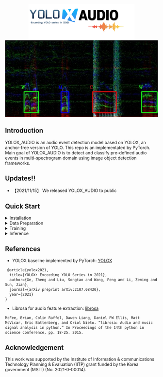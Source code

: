 <div align="center"><img src="assets/logo.jpg" width="350"></div>
<img src="assets/demo.jpg" >

## Introduction
YOLOX_AUDIO is an audio event detection model based on YOLOX, an anchor-free version of YOLO.
This repo is an implementated by PyTorch.
Main goal of YOLOX_AUDIO is to detect and classify pre-defined audio events in multi-spectrogram domain using image object detection frameworks. 


## Updates!!
* 【2021/11/15】 We released YOLOX_AUDIO to public 

## Quick Start

<details>
<summary>Installation</summary>

Step1. Install YOLOX_AUDIO.
```shell
git clone https://github.com/intflow/YOLOX_AUDIO.git
cd YOLOX_AUDIO
pip3 install -U pip && pip3 install -r requirements.txt
pip3 install -v -e .  # or  python3 setup.py develop
```

Step2. Install [pycocotools](https://github.com/cocodataset/cocoapi).

```shell
pip3 install cython; pip3 install 'git+https://github.com/cocodataset/cocoapi.git#subdirectory=PythonAPI'
```

</details>

<details>
<summary>Data Preparation</summary>

Step1. Prepare audio wavform files for training.
AUDIO_DATAPATH/wav

Step2. Write audio annotation files for training.
AUDIO_DATAPATH/label.json

```shell
{
    "00000.wav": {
        "speaker": [
            "W",
            "M",
            "C",
            "W"
        ],
        "on_offset": [
            [
                1.34425,
                2.4083125
            ],
            [
                4.0082708333333334,
                4.5560625
            ],
            [
                6.2560416666666665,
                7.956104166666666
            ],
            [
                9.756083333333333,
                10.876624999999999
            ]
        ]
    },
    "00001.wav": {
        "speaker": [
            "W",
            "M",
            "C",
            "M",
            "W",
            "C"
        ],
        "on_offset": [
            [
                1.4325416666666666,
                2.7918958333333332
            ],
            [
                2.1762916666666667,
                4.109729166666667
            ],
            [
                7.109708333333334,
                8.530916666666666
            ],
            [
                8.514125,
                9.306104166666668
            ],
            [
                12.606083333333334,
                14.3345625
            ],
            [
                14.148958333333333,
                15.362958333333333
            ]
        ]
    },
    ...
}
```

Step3. Convert audio files into spectrogram images.

```shell
python tools/json_gen_audio2coco.py
```

Please change the dataset path and file names for your needs
```
root = '/data/AIGC_3rd_2021/GIST_tr2_veryhard5000_all_tr2'
os.system('rm -rf '+root+'/img/')
os.system('mkdir '+root+'/img/')
wav_folder_path = os.path.join(root, 'wav')
img_folder_path = os.path.join(root, 'img')
train_label_path = os.path.join(root, 'tr2_devel_5000.json')
train_label_merge_out = os.path.join(root, 'label_coco_bbox.json')
```

</details>

<details>
<summary>Training</summary>

Step1. Change Data loading path of exps/yolox_audio__tr2/yolox_x.py
```shell
        self.train_path = '/data/AIGC_3rd_2021/GIST_tr2_veryhard5000_all_tr2'
        self.val_path = '/data/AIGC_3rd_2021/tr2_set_01_tune'
        self.train_ann = "label_coco_bbox.json"
        self.val_ann = "label_coco_bbox.json"
```

Step2. Begin training:

```shell
python3 tools/train.py -expn yolox_audio__tr2 -n yolox_audio_x \
-f exps/yolox_audio__tr2/yolox_x.py -d 4 -b 32 --fp16 \
-c /data/pretrained/yolox_x.pth

```
* -d: number of gpu devices
* -b: total batch size, the recommended number for -b is num-gpu * 8
* -f: path of experiement file
* --fp16: mixed precision training
* --cache: caching imgs into RAM to accelarate training, which need large system RAM. 

We are encouraged to use pretrained YOLOX model for the training.
https://github.com/Megvii-BaseDetection/YOLOX

</details>


<details>
<summary>Inference</summary>
Run following demo_audio.py

```shell
python3 tools/demo.py --demo image -expn yolox_audio__tr2 -n yolox_audio_x \
-f exps/yolox_audio__tr2/yolox_x.py \
-c YOLOX_outputs/yolox_audio__tr2/best_ckpt.pth \
--path /data/AIGC_3rd_2021/GIST_tr2_100/img/ \
--save_folder /data/yolox_out \
--conf 0.2 --nms 0.65 --tsize 256 --save_result --device gpu
```

From the demo_audio.py you can get on-offset VAD time and class of each audio chunk.
</details>



## References
* YOLOX baseline implemented by PyTorch: [YOLOX](https://github.com/Megvii-BaseDetection/YOLOX)
```
 @article{yolox2021,
  title={YOLOX: Exceeding YOLO Series in 2021},
  author={Ge, Zheng and Liu, Songtao and Wang, Feng and Li, Zeming and Sun, Jian},
  journal={arXiv preprint arXiv:2107.08430},
  year={2021}
}
```
* Librosa for audio feature extraction: [librosa](https://librosa.org/doc/main/)
```
McFee, Brian, Colin Raffel, Dawen Liang, Daniel PW Ellis, Matt McVicar, Eric Battenberg, and Oriol Nieto. “librosa: Audio and music signal analysis in python.” In Proceedings of the 14th python in science conference, pp. 18-25. 2015.
```

## Acknowledgement
This work was supported by the Institute of Information & communications Technology Planning & Evaluation (IITP) grant funded by the Korea government (MSIT) (No. 2021-0-00014).